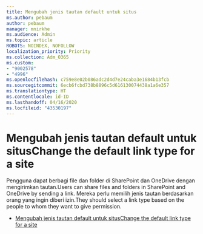 ```yaml
---
title: Mengubah jenis tautan default untuk situs
ms.author: pebaum
author: pebaum
manager: mnirkhe
ms.audience: Admin
ms.topic: article
ROBOTS: NOINDEX, NOFOLLOW
localization_priority: Priority
ms.collection: Adm_O365
ms.custom:
- "9002578"
- "4996"
ms.openlocfilehash: c759e8e02b086adc2d4d7e24caba3e1684b13fcb
ms.sourcegitcommit: 6ecb6fcbd738b8896c5d616130074438a1a6e357
ms.translationtype: HT
ms.contentlocale: id-ID
ms.lasthandoff: 04/16/2020
ms.locfileid: "43530197"
---
```

# <a name="change-the-default-link-type-for-a-site"></a><span data-ttu-id="5a60c-102">Mengubah jenis tautan default untuk situs</span><span class="sxs-lookup"><span data-stu-id="5a60c-102">Change the default link type for a site</span></span>

<span data-ttu-id="5a60c-103">Pengguna dapat berbagi file dan folder di SharePoint dan OneDrive dengan mengirimkan tautan.</span><span class="sxs-lookup"><span data-stu-id="5a60c-103">Users can share files and folders in SharePoint and OneDrive by sending a link.</span></span> <span data-ttu-id="5a60c-104">Mereka perlu memilih jenis tautan berdasarkan orang yang ingin diberi izin.</span><span class="sxs-lookup"><span data-stu-id="5a60c-104">They should select a link type based on the people to whom they want to give permission.</span></span>

- [<span data-ttu-id="5a60c-105">Mengubah jenis tautan default untuk situs</span><span class="sxs-lookup"><span data-stu-id="5a60c-105">Change the default link type for a site</span></span>](https://docs.microsoft.com/sharepoint/change-default-sharing-link)
